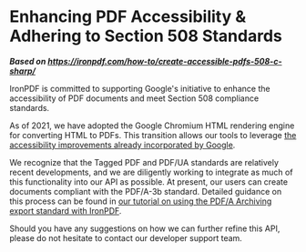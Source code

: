 # Enhancing PDF Accessibility & Adhering to Section 508 Standards

***Based on <https://ironpdf.com/how-to/create-accessible-pdfs-508-c-sharp/>***


IronPDF is committed to supporting Google's initiative to enhance the accessibility of PDF documents and meet Section 508 compliance standards.

As of 2021, we have adopted the Google Chromium HTML rendering engine for converting HTML to PDFs. This transition allows our tools to leverage [the accessibility improvements already incorporated by Google](https://blog.chromium.org/2020/07/using-chrome-to-generate-more.html).

We recognize that the Tagged PDF and PDF/UA standards are relatively recent developments, and we are diligently working to integrate as much of this functionality into our API as possible. At present, our users can create documents compliant with the PDF/A-3b standard. Detailed guidance on this process can be found in [our tutorial on using the PDF/A Archiving export standard with IronPDF](https://ironpdf.com/how-to/pdfa/).

Should you have any suggestions on how we can further refine this API, please do not hesitate to contact our developer support team.